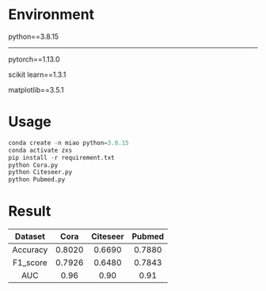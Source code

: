 # Environment
python==3.8.15
***
pytorch==1.13.0

scikit learn==1.3.1 

matplotlib==3.5.1

# Usage

```python
conda create -n miao python=3.8.15
conda activate zxs
pip install -r requirement.txt
python Cora.py
python Citeseer.py
python Pubmed.py
```

# Result
| Dataset | Cora | Citeseer | Pubmed |
|:-: | :-: | :-: | :-: |
|Accuracy|0.8020|0.6690|0.7880|
|F1_score|0.7926|0.6480|0.7843|
|AUC|0.96|0.90|0.91|
